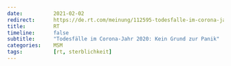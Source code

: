 ```yaml
---
date:          2021-02-02
redirect:      https://de.rt.com/meinung/112595-todesfalle-im-corona-jahr-2020-kein-grund-zur-panik/
title:         RT
timeline:      false
subtitle:      "Todesfälle im Corona-Jahr 2020: Kein Grund zur Panik"
categories:    MSM
tags:          [rt, sterblichkeit]
---
```

